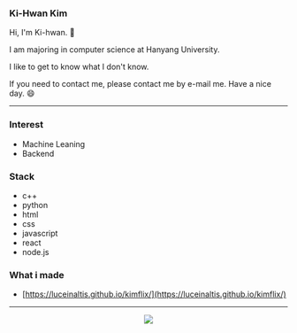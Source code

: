 ### Ki-Hwan Kim

  Hi, I'm Ki-hwan. 👋
  
  I am majoring in computer science at Hanyang University.
  
  I like to get to know what I don't know. 
  
  If you need to contact me, please contact me by e-mail me. Have a nice day. 😄
  
---
  
### Interest
- Machine Leaning
- Backend

### Stack
- c++
- python
- html
- css
- javascript
- react
- node.js

### What i made
- [https://luceinaltis.github.io/kimflix/](https://luceinaltis.github.io/kimflix/)

---

<div align=center>
<a href="https://hits.seeyoufarm.com"><img src="https://hits.seeyoufarm.com/api/count/incr/badge.svg?url=https%3A%2F%2Fgithub.com%2Fluceinaltis&count_bg=%2379C83D&title_bg=%23555555&icon=&icon_color=%23E7E7E7&title=hits&edge_flat=false"/></a>
</div>
